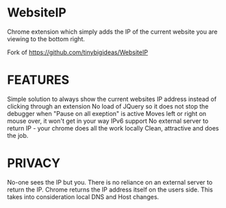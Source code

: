 WebsiteIP
=========
Chrome extension which simply adds the IP of the current website you are viewing to the bottom right.

Fork of https://github.com/tinybigideas/WebsiteIP

FEATURES
========

Simple solution to always show the current websites IP address instead of clicking through an extension
No load of JQuery so it does not stop the debugger when "Pause on all exeption" is active
Moves left or right on mouse over, it won't get in your way
IPv6 support
No external server to return IP - your chrome does all the work locally
Clean, attractive and does the job.

PRIVACY
=======

No-one sees the IP but you.
There is no reliance on an external server to return the IP.
Chrome returns the IP address itself on the users side.
This takes into consideration local DNS and Host changes.
